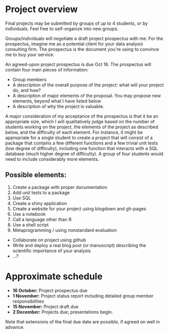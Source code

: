 
# Project overview

Final projects may be submitted by groups of up to 4 students, or by individuals. Feel free to self-organize into new groups.

Groups/individuals will negotiate a draft project prospectus with me. For the prospectus, imagine me as a potential client for your data analysis consulting firm. The prospectus is the document you're using to convince me to buy your service.

An agreed-upon project prospectus is due Oct 16. The prospectus will contain four main pieces of information:

* Group members
* A description of the overall purpose of the project: what will your project do, and how?
* A description of  major elements of the proposal. You may propose new elements, beyond what I have listed below
* A description of why the project is valuable.

A major consideration of my acceptance of the prospectus is that it be an appropriate size, which I will qualitatively judge based on the number of students working on the project, the elements of the project as described below, and the difficulty of each element. For instance, it might be appropriate for a single student to create a project that will consist of a package that contains a few different functions and a few trivial unit tests (low degree of difficulty), including one function that interacts with a SQL database (much higher degree of difficulty). A group of four students would need to include considerably more elements.



## Possible elements: 

1. Create a package with proper documentation
2. Add unit tests to a package
3. Use SQL
4. Create a shiny application
5. Create a website for your project using blogdown and gh-pages
6. Use a notebook
7. Call a language other than R
8. Use a shell script
9. Metaprogramming / using nonstandard evaluation
* Collaborate on project using github
* Write and deploy a real blog post (or manuscript) describing the scientific importance of your analysis
* ...?


# Approximate schedule

* **16 October:** Project prospectus due
* **1 November:** Project status report including detailed group member responsibilities
* **15 November:** Project draft due
* **2 December:** Projects due; presentations begin.

Note that extensions of the final due date are possible, if agreed on well in advance.
